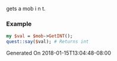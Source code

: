 gets a mob i n t.
### Example

```perl
my $val = $mob->GetINT();
quest::say($val); # Returns int
```


Generated On 2018-01-15T13:04:48-08:00